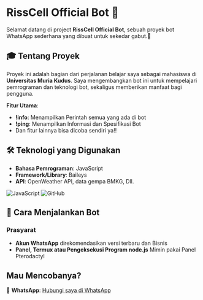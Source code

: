 # RissCell Official Bot 🤖

Selamat datang di project **RissCell Official Bot**, sebuah proyek bot WhatsApp sederhana yang dibuat untuk sekedar gabut.🚀

## 🎓 Tentang Proyek
Proyek ini adalah bagian dari perjalanan belajar saya sebagai mahasiswa di **Universitas Muria Kudus**. Saya mengembangkan bot ini untuk mempelajari pemrograman dan teknologi bot, sekaligus memberikan manfaat bagi pengguna. 

**Fitur Utama**:
- **!info**: Menampilkan Perintah semua yang ada di bot
- **!ping**: Menampilkan Informasi dan Spesifikasi Bot
- Dan fitur lainnya bisa dicoba sendiri ya!!

## 🛠 Teknologi yang Digunakan
- **Bahasa Pemrograman**: JavaScript
- **Framework/Library**: Baileys
- **API**: OpenWeather API, data gempa BMKG, Dll.

![JavaScript](https://img.shields.io/badge/JavaScript-3670A0?style=for-the-badge&logo=JavaScript&logoColor=ffdd54)
![GitHub](https://img.shields.io/badge/GitHub-100000?style=for-the-badge&logo=github&logoColor=white)

## 🚀 Cara Menjalankan Bot
### Prasyarat
- **Akun WhatsApp** direkomendasikan versi terbaru dan Bisnis
- **Panel, Termux atau Pengeksekusi Program node.js** Mimin pakai Panel Pterodactyl

## Mau Mencobanya?
📱 **WhatsApp**: [Hubungi saya di WhatsApp](https://wa.me/6287840957330)
